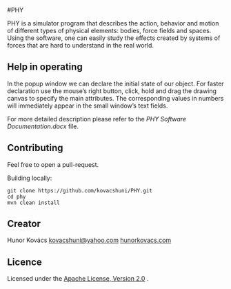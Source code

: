 #PHY

PHY is a simulator program that describes the action, behavior and motion
of different types of physical elements: bodies, force fields and spaces.
Using the software, one can easily study the effects created by systems of forces
that are hard to understand in the real world.

## Help in operating

In the popup window we can declare the initial state of our object. For faster
declaration use the mouse’s right button, click, hold and drag the drawing canvas
to specify the main attributes. The corresponding values in numbers will immediately
appear in the small window’s text fields.

For more detailed description please refer to the *PHY Software Documentation.docx* file.

## Contributing

Feel free to open a pull-request.

Building locally:

```
git clone https://github.com/kovacshuni/PHY.git
cd phy
mvn clean install
```

## Creator

Hunor Kovács
kovacshuni@yahoo.com
[hunorkovacs.com](http://www.hunorkovacs.com)

## Licence

Licensed under the [Apache License, Version 2.0](http://www.apache.org/licenses/LICENSE-2.0) .
